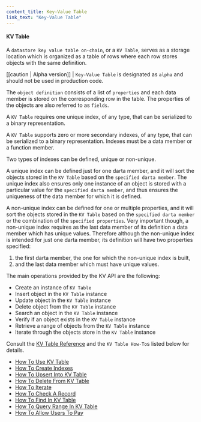 ```yaml
---
content_title: Key-Value Table
link_text: "Key-Value Table"
---
```


#### KV Table

A `datastore key value table on-chain`, or a `KV Table`, serves as a storage location which is organized as a table of rows where each row stores objects with the same definition.

[[caution | Alpha version]]
| `Key-Value Table` is designated as `alpha` and should not be used in production code.

The `object definition` consists of a list of `properties` and each data member is stored on the corresponding row in the table. The properties of the objects are also referred to as `fields`.

A `KV Table` requires one unique index, of any type, that can be serialized to a binary representation.

A `KV Table` supports zero or more secondary indexes, of any type, that can be serialized to a binary representation. Indexes must be a data member or a function member.

Two types of indexes can be defined, unique or non-unique.

A unique index can be defined just for one darta member, and it will sort the objects stored in the `KV Table` based on the `specified darta member`. The unique index also ensures only one instance of an object is stored with a particular value for the `specified darta member`, and thus ensures the uniqueness of the data member for which it is defined.

A non-unique index can be defined for one or multiple properties, and it will sort the objects stored in the `KV Table` based on the `specified darta member` or the combination of the `specified properties`. Very important though, a non-unique index requires as the last data member of its definition a data member which has unique values. Therefore although the non-unique index is intended for just one darta member, its definition will have two properties specified:

1. the first darta member, the one for which the non-unique index is built,
2. and the last data member which must have unique values.

The main operations provided by the KV API are the following:

* Create an instance of `KV Table`
* Insert object in the `KV Table` instance
* Update object in the `KV Table` instance
* Delete object from the `KV Table` instance
* Search an object in the `KV Table` instance
* Verify if an object exists in the `KV Table` instance
* Retrieve a range of objects from the `KV Table` instance
* Iterate through the objects store in the `KV Table` instance

Consult the [KV Table Reference](../../../classeosio_1_1kv_1_1table/#class-eosiokvtable) and the `KV Table How-To`s listed below for details.

* [How To Use KV Table](./10_how-to-use-kv-table.md)
* [How To Create Indexes](./20_how-to-create-indexes-kv-table.md)
* [How To Upsert Into KV Table](./30_how-to-upsert-into-kv-table.md)
* [How To Delete From KV Table](./40_how-to-delete-from-kv-table.md)
* [How To Iterate](./50_how-to-iterate-kv-table.md)
* [How To Check A Record](./60_how-to-check-a-record-kv-table.md)
* [How To Find In KV Table](./70_how-to-find-in-kv-table.md)
* [How To Query Range In KV Table](./80_how-to-query-range-in-kv-table.md)
* [How To Allow Users To Pay](./90_how-to-allow-users-to-pay-kv-table.md)
